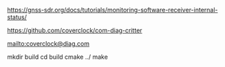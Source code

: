 <https://gnss-sdr.org/docs/tutorials/monitoring-software-receiver-internal-status/>

<https://github.com/coverclock/com-diag-critter>

<mailto:coverclock@diag.com>

mkdir build
cd build
cmake ../
make

